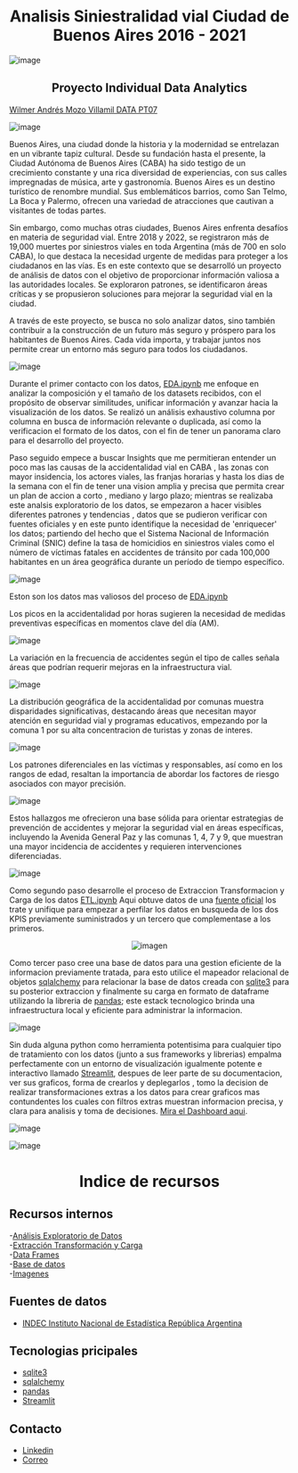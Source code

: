 <h1 align='center'>
 <b>Analisis Siniestralidad vial Ciudad de Buenos Aires 2016 - 2021</b>
</h1>


![image](https://github.com/AndresMozo1/HenryPITwo/assets/76072127/86dffe8b-7292-498b-a6bd-8de169d2aefc)


<h2 align='center'>
 <b> Proyecto Individual Data Analytics </b>
</h2>

[Wilmer Andrés Mozo Villamil DATA PT07](https://www.linkedin.com/in/wilmer-andr%C3%A9s-23097417b/)

![image](https://github.com/AndresMozo1/HenryPITwo/assets/76072127/dd841dbd-ec0a-40b8-9e30-18b04487582d)


Buenos Aires, una ciudad donde la historia y la modernidad se entrelazan en un vibrante tapiz cultural. Desde su fundación hasta el presente, la Ciudad Autónoma de Buenos Aires (CABA) ha sido testigo de un crecimiento constante y una rica diversidad de experiencias, con sus calles impregnadas de música, arte y gastronomía. Buenos Aires es un destino turístico de renombre mundial. Sus emblemáticos barrios, como San Telmo, La Boca y Palermo, ofrecen una variedad de atracciones que cautivan a visitantes de todas partes.

Sin embargo, como muchas otras ciudades, Buenos Aires enfrenta desafíos en materia de seguridad vial. Entre 2018 y 2022, se registraron más de 19,000 muertes por siniestros viales en toda Argentina (más de 700 en solo CABA), lo que destaca la necesidad urgente de medidas para proteger a los ciudadanos en las vías. Es en este contexto que se desarrolló un proyecto de análisis de datos con el objetivo de proporcionar información valiosa a las autoridades locales. Se exploraron patrones, se identificaron áreas críticas y se propusieron soluciones para mejorar la seguridad vial en la ciudad.

A través de este proyecto, se busca no solo analizar datos, sino también contribuir a la construcción de un futuro más seguro y próspero para los habitantes de Buenos Aires. Cada vida importa, y trabajar juntos nos permite crear un entorno más seguro para todos los ciudadanos.


![image](https://github.com/AndresMozo1/HenryPITwo/assets/76072127/2abfe21b-2fb5-4f3f-a882-79b6aa03865b)



Durante el  primer contacto con los datos, [EDA.ipynb](https://github.com/AndresMozo1/HenryPITwo/blob/main/EDA.ipynb) me enfoque en analizar la composición y el tamaño de los datasets recibidos, con el propósito de observar similitudes, unificar información y avanzar hacia la visualización de los datos. Se realizó un análisis exhaustivo columna por columna en busca de información relevante o duplicada, así como la verificacion el formato de los datos, con el fin de tener un panorama claro para el desarrollo del proyecto.

Paso seguido empece a buscar Insights que me permitieran entender un poco mas las causas de la accidentalidad vial en CABA , las zonas con mayor insidencia, los actores viales, las franjas horarias y hasta los dias de la semana con el fin de tener una vision amplia y precisa que permita crear un plan de accion a corto , mediano y largo plazo; mientras se realizaba este analsis exploratorio de los datos, se empezaron a hacer visibles diferentes patrones y tendencias , datos que se pudieron verificar con fuentes oficiales y en este punto identifique la necesidad de 'enriquecer' los datos; partiendo del hecho que  el Sistema Nacional de Información Criminal (SNIC) define la tasa de homicidios en siniestros viales como el número de víctimas fatales en accidentes de tránsito por cada 100,000 habitantes en un área geográfica durante un período de tiempo específico.


![image](https://github.com/AndresMozo1/HenryPITwo/assets/76072127/5822c851-e69c-4760-b343-d2381f3f2790)





Eston son los datos mas valiosos del proceso de [EDA.ipynb](https://github.com/AndresMozo1/HenryPITwo/blob/main/EDA.ipynb)



Los picos en la accidentalidad por horas sugieren la necesidad de medidas preventivas específicas en momentos clave del día (AM).

![image](https://github.com/AndresMozo1/HenryPITwo/assets/76072127/e919f62f-09e4-413a-b0b5-14fd40a096cf)


La variación en la frecuencia de accidentes según el tipo de calles señala áreas que podrían requerir mejoras en la infraestructura vial.

![image](https://github.com/AndresMozo1/HenryPITwo/assets/76072127/11e5ef56-82e9-4bb3-8058-50af3130587c)



La distribución geográfica de la accidentalidad por comunas muestra disparidades significativas, destacando áreas que necesitan mayor atención en seguridad vial y programas educativos, empezando por la comuna 1 por su alta concentracion de turistas y zonas de interes.

![image](https://github.com/AndresMozo1/HenryPITwo/assets/76072127/715b1b3c-45ca-43a9-b7d9-4b293e97a290)



Los patrones diferenciales en las víctimas y responsables, así como en los rangos de edad, resaltan la importancia de abordar los factores de riesgo asociados con mayor precisión.


![image](https://github.com/AndresMozo1/HenryPITwo/assets/76072127/71e7c258-90b0-44d1-8a5b-46be1a143c2e)






Estos hallazgos me ofrecieron una base sólida para orientar estrategias de prevención de accidentes y mejorar la seguridad vial en áreas específicas, incluyendo la Avenida General Paz y las comunas 1, 4, 7 y 9, que muestran una mayor incidencia de accidentes y requieren intervenciones diferenciadas.





![image](https://github.com/AndresMozo1/HenryPITwo/assets/76072127/449c01c4-8110-4845-afb7-2aec583cda37)




Como segundo paso desarrolle el proceso de Extraccion Transformacion y Carga de los datos [ETL.ipynb](https://github.com/AndresMozo1/HenryPITwo/blob/main/ETL.ipynb) Aqui obtuve datos de una [fuente oficial](https://www.indec.gob.ar/indec/web/Nivel4-Tema-2-41-165)  los trate y unifique para empezar a perfilar los datos en busqueda de los dos KPIS previamente suministrados y un tercero que complementase a los primeros.

<p align='center'>
  <img src="https://github.com/AndresMozo1/HenryPITwo/assets/76072127/3184ca12-4904-4845-9a73-62e1ad2d263e" alt="imagen" />
</p>




Como tercer paso cree una base de datos para una gestion eficiente de la informacion previamente tratada, para esto utilice el mapeador relacional de objetos [sqlalchemy](https://www.sqlalchemy.org/) para relacionar la base de datos creada con [sqlite3](https://www.sqlite.org/) para su posterior extraccion y finalmente su carga en formato de dataframe utilizando la libreria de [pandas](https://pandas.pydata.org/); este estack tecnologico brinda una infraestructura local y eficiente para administrar la informacion.



![image](https://github.com/AndresMozo1/HenryPITwo/assets/76072127/3711db08-5522-4e4f-a913-c80ede01a028)


Sin duda alguna python como herramienta potentisima para cualquier tipo de tratamiento con los datos (junto a sus frameworks y librerias) empalma perfectamente con  un entorno de visualización igualmente potente e interactivo llamado [Streamlit](https://streamlit.io/), despues de leer parte de su documentacion, ver sus graficos, forma de crearlos y deplegarlos , tomo la decision de realizar transformaciones extras a los datos para crear graficos mas contundentes los cuales con filtros extras muestran informacion precisa,  y clara para analisis y toma de decisiones. [Mira el Dashboard aqui](https://dashboardconectedpy-duzhzatzufew739jdcn92m.streamlit.app/).

![image](https://github.com/AndresMozo1/HenryPITwo/assets/76072127/af2a63cb-1be0-42ff-97a0-bbf8c3689ee1)


![image](https://github.com/AndresMozo1/HenryPITwo/assets/76072127/531819af-647a-489a-90fb-93bf597b6cd8)


<h1 align='center'>
 <b>Indice de recursos </b>
</h1>

## Recursos internos

-[Análisis Exploratorio de Datos](https://github.com/AndresMozo1/HenryPITwo/blob/main/EDA.ipynb)<br>
-[Extracción Transformación y Carga](https://github.com/AndresMozo1/HenryPITwo/blob/main/ETL.ipynb)<br>
-[Data Frames](https://github.com/AndresMozo1/HenryPITwo/tree/main/DataFrames)<br>
-[Base de datos](https://github.com/AndresMozo1/HenryPITwo/tree/main/SQL)<br>
-[Imagenes](https://github.com/AndresMozo1/HenryPITwo/tree/main/Imagenes)

## Fuentes de datos 

- [INDEC Instituto Nacional de Estadística República Argentina ](https://www.indec.gob.ar/indec/web/Nivel4-Tema-2-41-165)

## Tecnologias pricipales 

- [sqlite3](https://www.sqlite.org/)
- [sqlalchemy](https://www.sqlalchemy.org/)
- [pandas](https://pandas.pydata.org/)
- [Streamlit](https://streamlit.io/)

## Contacto 
- [Linkedin](https://www.linkedin.com/in/wilmer-andr%C3%A9s-23097417b/)<br>
- [Correo](wmandres@gmail.com)





